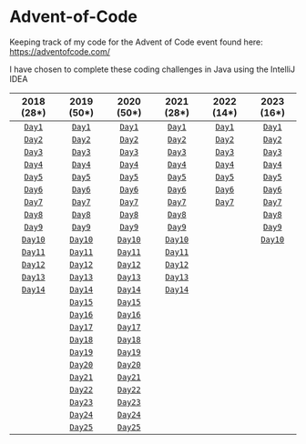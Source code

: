 # Advent-of-Code
Keeping track of my code for the Advent of Code event found here: https://adventofcode.com/

I have chosen to complete these coding challenges in Java using the IntelliJ IDEA

|2018 (28*)|2019 (50*)|2020 (50*)|2021 (28*)|2022 (14*)|2023 (16*)|
|:--:|:--:|:--:|:--:|:--:|:--:|
|[`Day1`](https://github.com/jamesshaw99/Advent-of-Code/blob/main/2018/src/AoC/Days/day1.java)|[`Day1`](https://github.com/jamesshaw99/Advent-of-Code/blob/main/2019/src/AoC/Days/day1.java)|[`Day1`](https://github.com/jamesshaw99/Advent-of-Code/blob/main/2020/src/AoC/Days/day1.java)|[`Day1`](https://github.com/jamesshaw99/Advent-of-Code/blob/main/2021/src/AoC/Days/day1.java)|[`Day1`](https://github.com/jamesshaw99/Advent-of-Code/blob/main/2022/src/AoC/Days/day1.java)|[`Day1`](https://github.com/jamesshaw99/Advent-of-Code/blob/main/_2023/src/AoC/Days/Day1.java)|
|[`Day2`](https://github.com/jamesshaw99/Advent-of-Code/blob/main/2018/src/AoC/Days/day2.java)|[`Day2`](https://github.com/jamesshaw99/Advent-of-Code/blob/main/2019/src/AoC/Days/day2.java)|[`Day2`](https://github.com/jamesshaw99/Advent-of-Code/blob/main/2020/src/AoC/Days/day2.java)|[`Day2`](https://github.com/jamesshaw99/Advent-of-Code/blob/main/2021/src/AoC/Days/day2.java)|[`Day2`](https://github.com/jamesshaw99/Advent-of-Code/blob/main/2022/src/AoC/Days/day2.java)|[`Day2`](https://github.com/jamesshaw99/Advent-of-Code/blob/main/_2023/src/AoC/Days/Day2.java)|
|[`Day3`](https://github.com/jamesshaw99/Advent-of-Code/blob/main/2018/src/AoC/Days/day3.java)|[`Day3`](https://github.com/jamesshaw99/Advent-of-Code/blob/main/2019/src/AoC/Days/day3.java)|[`Day3`](https://github.com/jamesshaw99/Advent-of-Code/blob/main/2020/src/AoC/Days/day3.java)|[`Day3`](https://github.com/jamesshaw99/Advent-of-Code/blob/main/2021/src/AoC/Days/day3.java)|[`Day3`](https://github.com/jamesshaw99/Advent-of-Code/blob/main/2022/src/AoC/Days/day3.java)|[`Day3`](https://github.com/jamesshaw99/Advent-of-Code/blob/main/_2023/src/AoC/Days/Day3.java)|
|[`Day4`](https://github.com/jamesshaw99/Advent-of-Code/blob/main/2018/src/AoC/Days/day4.java)|[`Day4`](https://github.com/jamesshaw99/Advent-of-Code/blob/main/2019/src/AoC/Days/day4.java)|[`Day4`](https://github.com/jamesshaw99/Advent-of-Code/blob/main/2020/src/AoC/Days/day4.java)|[`Day4`](https://github.com/jamesshaw99/Advent-of-Code/blob/main/2021/src/AoC/Days/day4.java)|[`Day4`](https://github.com/jamesshaw99/Advent-of-Code/blob/main/2022/src/AoC/Days/day4.java)|[`Day4`](https://github.com/jamesshaw99/Advent-of-Code/blob/main/_2023/src/AoC/Days/Day4.java)|
|[`Day5`](https://github.com/jamesshaw99/Advent-of-Code/blob/main/2018/src/AoC/Days/day5.java)|[`Day5`](https://github.com/jamesshaw99/Advent-of-Code/blob/main/2019/src/AoC/Days/day5.java)|[`Day5`](https://github.com/jamesshaw99/Advent-of-Code/blob/main/2020/src/AoC/Days/day5.java)|[`Day5`](https://github.com/jamesshaw99/Advent-of-Code/blob/main/2021/src/AoC/Days/day5.java)|[`Day5`](https://github.com/jamesshaw99/Advent-of-Code/blob/main/2022/src/AoC/Days/day5.java)|[`Day5`](https://github.com/jamesshaw99/Advent-of-Code/blob/main/_2023/src/AoC/Days/Day5.java)|
|[`Day6`](https://github.com/jamesshaw99/Advent-of-Code/blob/main/2018/src/AoC/Days/day6.java)|[`Day6`](https://github.com/jamesshaw99/Advent-of-Code/blob/main/2019/src/AoC/Days/day6.java)|[`Day6`](https://github.com/jamesshaw99/Advent-of-Code/blob/main/2020/src/AoC/Days/day6.java)|[`Day6`](https://github.com/jamesshaw99/Advent-of-Code/blob/main/2021/src/AoC/Days/day6.java)|[`Day6`](https://github.com/jamesshaw99/Advent-of-Code/blob/main/2022/src/AoC/Days/day6.java)|[`Day6`](https://github.com/jamesshaw99/Advent-of-Code/blob/main/_2023/src/AoC/Days/Day6.java)|
|[`Day7`](https://github.com/jamesshaw99/Advent-of-Code/blob/main/2018/src/AoC/Days/day7.java)|[`Day7`](https://github.com/jamesshaw99/Advent-of-Code/blob/main/2019/src/AoC/Days/day7.java)|[`Day7`](https://github.com/jamesshaw99/Advent-of-Code/blob/main/2020/src/AoC/Days/day7.java)|[`Day7`](https://github.com/jamesshaw99/Advent-of-Code/blob/main/2021/src/AoC/Days/day7.java)|[`Day7`](https://github.com/jamesshaw99/Advent-of-Code/blob/main/2022/src/AoC/Days/day7.java)|[`Day7`](https://github.com/jamesshaw99/Advent-of-Code/blob/main/_2023/src/AoC/Days/Day7.java)|
|[`Day8`](https://github.com/jamesshaw99/Advent-of-Code/blob/main/2018/src/AoC/Days/day8.java)|[`Day8`](https://github.com/jamesshaw99/Advent-of-Code/blob/main/2019/src/AoC/Days/day8.java)|[`Day8`](https://github.com/jamesshaw99/Advent-of-Code/blob/main/2020/src/AoC/Days/day8.java)|[`Day8`](https://github.com/jamesshaw99/Advent-of-Code/blob/main/2021/src/AoC/Days/day8.java)|<!--[`Day8`](https://github.com/jamesshaw99/Advent-of-Code/blob/main/2022/src/AoC/Days/day8.java)-->|[`Day8`](https://github.com/jamesshaw99/Advent-of-Code/blob/main/_2023/src/AoC/Days/Day8.java)|
|[`Day9`](https://github.com/jamesshaw99/Advent-of-Code/blob/main/2018/src/AoC/Days/day9.java)|[`Day9`](https://github.com/jamesshaw99/Advent-of-Code/blob/main/2019/src/AoC/Days/day9.java)|[`Day9`](https://github.com/jamesshaw99/Advent-of-Code/blob/main/2020/src/AoC/Days/day9.java)|[`Day9`](https://github.com/jamesshaw99/Advent-of-Code/blob/main/2021/src/AoC/Days/day9.java)|<!--[`Day9`](https://github.com/jamesshaw99/Advent-of-Code/blob/main/2022/src/AoC/Days/day9.java)-->|[`Day9`](https://github.com/jamesshaw99/Advent-of-Code/blob/main/_2023/src/AoC/Days/Day9.java)|
|[`Day10`](https://github.com/jamesshaw99/Advent-of-Code/blob/main/2018/src/AoC/Days/day10.java)|[`Day10`](https://github.com/jamesshaw99/Advent-of-Code/blob/main/2019/src/AoC/Days/day10.java)|[`Day10`](https://github.com/jamesshaw99/Advent-of-Code/blob/main/2020/src/AoC/Days/day10.java)|[`Day10`](https://github.com/jamesshaw99/Advent-of-Code/blob/main/2021/src/AoC/Days/day10.java)|<!--[`Day10`](https://github.com/jamesshaw99/Advent-of-Code/blob/main/2022/src/AoC/Days/day10.java)-->|[`Day10`](https://github.com/jamesshaw99/Advent-of-Code/blob/main/_2023/src/AoC/Days/Day10.java)|
|[`Day11`](https://github.com/jamesshaw99/Advent-of-Code/blob/main/2018/src/AoC/Days/day11.java)|[`Day11`](https://github.com/jamesshaw99/Advent-of-Code/blob/main/2019/src/AoC/Days/day11.java)|[`Day11`](https://github.com/jamesshaw99/Advent-of-Code/blob/main/2020/src/AoC/Days/day11.java)|[`Day11`](https://github.com/jamesshaw99/Advent-of-Code/blob/main/2021/src/AoC/Days/day11.java)|
|[`Day12`](https://github.com/jamesshaw99/Advent-of-Code/blob/main/2018/src/AoC/Days/day12.java)|[`Day12`](https://github.com/jamesshaw99/Advent-of-Code/blob/main/2019/src/AoC/Days/day12.java)|[`Day12`](https://github.com/jamesshaw99/Advent-of-Code/blob/main/2020/src/AoC/Days/day12.java)|[`Day12`](https://github.com/jamesshaw99/Advent-of-Code/blob/main/2021/src/AoC/Days/day12.java)|
|[`Day13`](https://github.com/jamesshaw99/Advent-of-Code/blob/main/2018/src/AoC/Days/day13.java)|[`Day13`](https://github.com/jamesshaw99/Advent-of-Code/blob/main/2019/src/AoC/Days/day13.java)|[`Day13`](https://github.com/jamesshaw99/Advent-of-Code/blob/main/2020/src/AoC/Days/day13.java)|[`Day13`](https://github.com/jamesshaw99/Advent-of-Code/blob/main/2021/src/AoC/Days/day13.java)|
|[`Day14`](https://github.com/jamesshaw99/Advent-of-Code/blob/main/2018/src/AoC/Days/day14.java)|[`Day14`](https://github.com/jamesshaw99/Advent-of-Code/blob/main/2019/src/AoC/Days/day14.java)|[`Day14`](https://github.com/jamesshaw99/Advent-of-Code/blob/main/2020/src/AoC/Days/day14.java)|[`Day14`](https://github.com/jamesshaw99/Advent-of-Code/blob/main/2021/src/AoC/Days/day14.java)|
|<!--[`Day15`](https://github.com/jamesshaw99/Advent-of-Code/blob/main/2018/src/AoC/Days/day15.java)-->|[`Day15`](https://github.com/jamesshaw99/Advent-of-Code/blob/main/2019/src/AoC/Days/day15.java)|[`Day15`](https://github.com/jamesshaw99/Advent-of-Code/blob/main/2020/src/AoC/Days/day15.java)|
|<!--[`Day16`](https://github.com/jamesshaw99/Advent-of-Code/blob/main/2018/src/AoC/Days/day16.java)-->|[`Day16`](https://github.com/jamesshaw99/Advent-of-Code/blob/main/2019/src/AoC/Days/day16.java)|[`Day16`](https://github.com/jamesshaw99/Advent-of-Code/blob/main/2020/src/AoC/Days/day16.java)|
|<!--[`Day17`](https://github.com/jamesshaw99/Advent-of-Code/blob/main/2019/src/AoC/Days/day17.java)-->|[`Day17`](https://github.com/jamesshaw99/Advent-of-Code/blob/main/2019/src/AoC/Days/day17.java)|[`Day17`](https://github.com/jamesshaw99/Advent-of-Code/blob/main/2020/src/AoC/Days/day17.java)|
|<!--[`Day18`](https://github.com/jamesshaw99/Advent-of-Code/blob/main/2019/src/AoC/Days/day18.java)-->|[`Day18`](https://github.com/jamesshaw99/Advent-of-Code/blob/main/2019/src/AoC/Days/day18.java)|[`Day18`](https://github.com/jamesshaw99/Advent-of-Code/blob/main/2020/src/AoC/Days/day18.java)|
|<!--[`Day19`](https://github.com/jamesshaw99/Advent-of-Code/blob/main/2019/src/AoC/Days/day19.java)-->|[`Day19`](https://github.com/jamesshaw99/Advent-of-Code/blob/main/2019/src/AoC/Days/day19.java)|[`Day19`](https://github.com/jamesshaw99/Advent-of-Code/blob/main/2020/src/AoC/Days/day19.java)|
|<!--[`Day20`](https://github.com/jamesshaw99/Advent-of-Code/blob/main/2019/src/AoC/Days/day20.java)-->|[`Day20`](https://github.com/jamesshaw99/Advent-of-Code/blob/main/2019/src/AoC/Days/day20.java)|[`Day20`](https://github.com/jamesshaw99/Advent-of-Code/blob/main/2020/src/AoC/Days/day20.java)|
|<!--[`Day21`](https://github.com/jamesshaw99/Advent-of-Code/blob/main/2019/src/AoC/Days/day21.java)-->|[`Day21`](https://github.com/jamesshaw99/Advent-of-Code/blob/main/2019/src/AoC/Days/day21.java)|[`Day21`](https://github.com/jamesshaw99/Advent-of-Code/blob/main/2020/src/AoC/Days/day21.java)|
|<!--[`Day22`](https://github.com/jamesshaw99/Advent-of-Code/blob/main/2019/src/AoC/Days/day22.java)-->|[`Day22`](https://github.com/jamesshaw99/Advent-of-Code/blob/main/2019/src/AoC/Days/day22.java)|[`Day22`](https://github.com/jamesshaw99/Advent-of-Code/blob/main/2020/src/AoC/Days/day22.java)|
|<!--[`Day23`](https://github.com/jamesshaw99/Advent-of-Code/blob/main/2019/src/AoC/Days/day23.java)-->|[`Day23`](https://github.com/jamesshaw99/Advent-of-Code/blob/main/2019/src/AoC/Days/day23.java)|[`Day23`](https://github.com/jamesshaw99/Advent-of-Code/blob/main/2020/src/AoC/Days/day23.java)|
|<!--[`Day24`](https://github.com/jamesshaw99/Advent-of-Code/blob/main/2019/src/AoC/Days/day24.java)-->|[`Day24`](https://github.com/jamesshaw99/Advent-of-Code/blob/main/2019/src/AoC/Days/day24.java)|[`Day24`](https://github.com/jamesshaw99/Advent-of-Code/blob/main/2020/src/AoC/Days/day24.java)|
|<!--[`Day25`](https://github.com/jamesshaw99/Advent-of-Code/blob/main/2019/src/AoC/Days/day25.java)-->|[`Day25`](https://github.com/jamesshaw99/Advent-of-Code/blob/main/2019/src/AoC/Days/day25.java)|[`Day25`](https://github.com/jamesshaw99/Advent-of-Code/blob/main/2020/src/AoC/Days/day25.java)|


